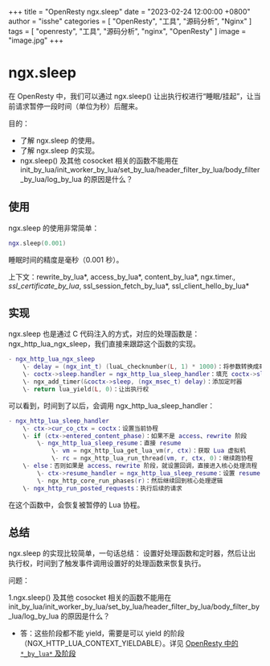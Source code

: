 +++
title = "OpenResty ngx.sleep"
date = "2023-02-24 12:00:00 +0800"
author = "isshe"
categories = [ "OpenResty", "工具", "源码分析", "Nginx" ]
tags = [ "openresty", "工具", "源码分析", "nginx", "OpenResty" ]
image = "image.jpg"
+++

# ngx.sleep


在 OpenResty 中，我们可以通过 ngx.sleep() 让出执行权进行“睡眠/挂起”，让当前请求暂停一段时间（单位为秒）后醒来。

目的：

- 了解 ngx.sleep 的使用。
- 了解 ngx.sleep 的实现。
- ngx.sleep() 及其他 cosocket 相关的函数不能用在 init_by_lua/init_worker_by_lua/set_by_lua/header_filter_by_lua/body_filter_by_lua/log_by_lua 的原因是什么？

## 使用

ngx.sleep 的使用非常简单：

```lua
ngx.sleep(0.001)
```

睡眠时间的精度是毫秒（0.001 秒）。

上下文：rewrite_by_lua*, access_by_lua*, content_by_lua*, ngx.timer.*, ssl_certificate_by_lua*, ssl_session_fetch_by_lua*, ssl_client_hello_by_lua*

## 实现

ngx.sleep 也是通过 C 代码注入的方式，对应的处理函数是：ngx_http_lua_ngx_sleep，我们直接来跟踪这个函数的实现。

```lua
- ngx_http_lua_ngx_sleep
    \- delay = (ngx_int_t) (luaL_checknumber(L, 1) * 1000)：将参数转换成毫秒
    \- coctx->sleep.handler = ngx_http_lua_sleep_handler：填充 coctx->sleep 事件
    \- ngx_add_timer(&coctx->sleep, (ngx_msec_t) delay)：添加定时器
    \- return lua_yield(L, 0)：让出执行权
```

可以看到，时间到了以后，会调用 ngx_http_lua_sleep_handler：

```lua
- ngx_http_lua_sleep_handler
    \- ctx->cur_co_ctx = coctx：设置当前协程
    \- if (ctx->entered_content_phase)：如果不是 access、rewrite 阶段
        \- ngx_http_lua_sleep_resume：直接 resume
            \- vm = ngx_http_lua_get_lua_vm(r, ctx)：获取 Lua 虚拟机
            \- rc = ngx_http_lua_run_thread(vm, r, ctx, 0)：继续跑协程
    \- else：否则如果是 access、rewrite 阶段，就设置回调，直接进入核心处理流程
        \- ctx->resume_handler = ngx_http_lua_sleep_resume：设置 resume 回调
        \- ngx_http_core_run_phases(r)：然后继续回到核心处理逻辑
    \- ngx_http_run_posted_requests：执行后续的请求
```

在这个函数中，会恢复被暂停的 Lua 协程。

## 总结

ngx.sleep 的实现比较简单，一句话总结：
设置好处理函数和定时器，然后让出执行权，时间到了触发事件调用设置好的处理函数来恢复执行。

问题：

1.ngx.sleep() 及其他 cosocket 相关的函数不能用在 init_by_lua/init_worker_by_lua/set_by_lua/header_filter_by_lua/body_filter_by_lua/log_by_lua 的原因是什么？

- 答：这些阶段都不能 yield，需要是可以 yield 的阶段（NGX_HTTP_LUA_CONTEXT_YIELDABLE）。详见 [OpenResty 中的 `*_by_lua*` 及阶段](001-2-x_by_luax-and-phase.md)

